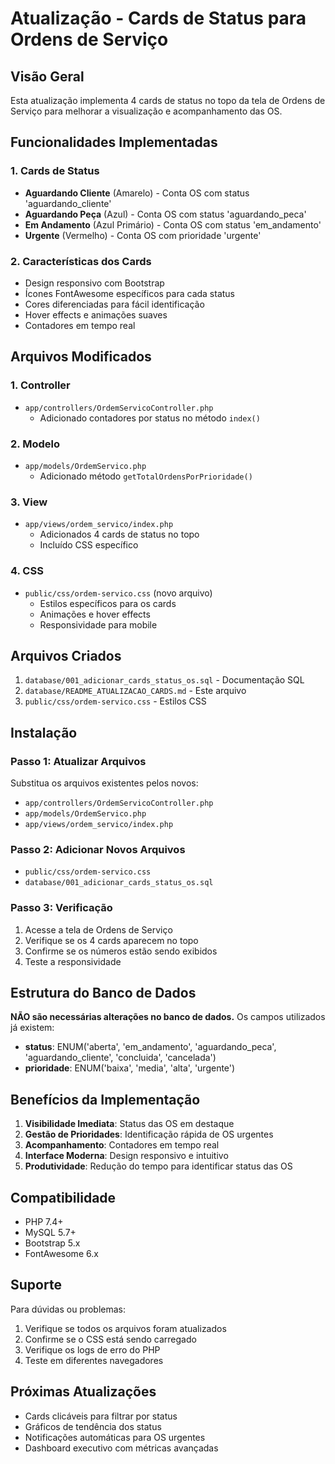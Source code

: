 # Atualização - Cards de Status para Ordens de Serviço

## Visão Geral
Esta atualização implementa 4 cards de status no topo da tela de Ordens de Serviço para melhorar a visualização e acompanhamento das OS.

## Funcionalidades Implementadas

### 1. Cards de Status
- **Aguardando Cliente** (Amarelo) - Conta OS com status 'aguardando_cliente'
- **Aguardando Peça** (Azul) - Conta OS com status 'aguardando_peca'  
- **Em Andamento** (Azul Primário) - Conta OS com status 'em_andamento'
- **Urgente** (Vermelho) - Conta OS com prioridade 'urgente'

### 2. Características dos Cards
- Design responsivo com Bootstrap
- Ícones FontAwesome específicos para cada status
- Cores diferenciadas para fácil identificação
- Hover effects e animações suaves
- Contadores em tempo real

## Arquivos Modificados

### 1. Controller
- `app/controllers/OrdemServicoController.php`
  - Adicionado contadores por status no método `index()`

### 2. Modelo
- `app/models/OrdemServico.php`
  - Adicionado método `getTotalOrdensPorPrioridade()`

### 3. View
- `app/views/ordem_servico/index.php`
  - Adicionados 4 cards de status no topo
  - Incluído CSS específico

### 4. CSS
- `public/css/ordem-servico.css` (novo arquivo)
  - Estilos específicos para os cards
  - Animações e hover effects
  - Responsividade para mobile

## Arquivos Criados

1. `database/001_adicionar_cards_status_os.sql` - Documentação SQL
2. `database/README_ATUALIZACAO_CARDS.md` - Este arquivo
3. `public/css/ordem-servico.css` - Estilos CSS

## Instalação

### Passo 1: Atualizar Arquivos
Substitua os arquivos existentes pelos novos:
- `app/controllers/OrdemServicoController.php`
- `app/models/OrdemServico.php`
- `app/views/ordem_servico/index.php`

### Passo 2: Adicionar Novos Arquivos
- `public/css/ordem-servico.css`
- `database/001_adicionar_cards_status_os.sql`

### Passo 3: Verificação
1. Acesse a tela de Ordens de Serviço
2. Verifique se os 4 cards aparecem no topo
3. Confirme se os números estão sendo exibidos
4. Teste a responsividade

## Estrutura do Banco de Dados

**NÃO são necessárias alterações no banco de dados.** Os campos utilizados já existem:

- **status**: ENUM('aberta', 'em_andamento', 'aguardando_peca', 'aguardando_cliente', 'concluida', 'cancelada')
- **prioridade**: ENUM('baixa', 'media', 'alta', 'urgente')

## Benefícios da Implementação

1. **Visibilidade Imediata**: Status das OS em destaque
2. **Gestão de Prioridades**: Identificação rápida de OS urgentes
3. **Acompanhamento**: Contadores em tempo real
4. **Interface Moderna**: Design responsivo e intuitivo
5. **Produtividade**: Redução do tempo para identificar status das OS

## Compatibilidade

- PHP 7.4+
- MySQL 5.7+
- Bootstrap 5.x
- FontAwesome 6.x

## Suporte

Para dúvidas ou problemas:
1. Verifique se todos os arquivos foram atualizados
2. Confirme se o CSS está sendo carregado
3. Verifique os logs de erro do PHP
4. Teste em diferentes navegadores

## Próximas Atualizações

- Cards clicáveis para filtrar por status
- Gráficos de tendência dos status
- Notificações automáticas para OS urgentes
- Dashboard executivo com métricas avançadas
